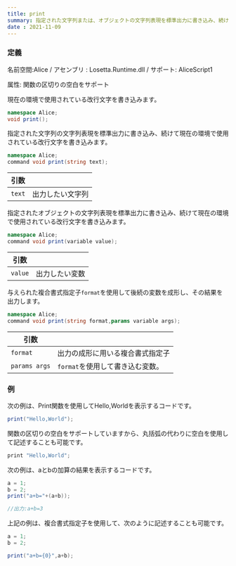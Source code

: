 ```yaml
---
title: print
summary: 指定された文字列または、オブジェクトの文字列表現を標準出力に書き込み、続けて現在の環境で使用されている改行文字を書き込みます。
date : 2021-11-09
---
```

### 定義
名前空間:Alice / アセンブリ : Losetta.Runtime.dll / サポート: AliceScript1

属性: 関数の区切りの空白をサポート

現在の環境で使用されている改行文字を書き込みます。

```cs title="AliceScript"
namespace Alice;
void print();
```

指定された文字列の文字列表現を標準出力に書き込み、続けて現在の環境で使用されている改行文字を書き込みます。

```cs title="AliceScript"
namespace Alice;
command void print(string text);
```

|引数| |
|-|-|
|`text`| 出力したい文字列|

指定されたオブジェクトの文字列表現を標準出力に書き込み、続けて現在の環境で使用されている改行文字を書き込みます。

```cs title="AliceScript"
namespace Alice;
command void print(variable value);
```

|引数| |
|-|-|
|`value`| 出力したい変数|

与えられた複合書式指定子`format`を使用して後続の変数を成形し、その結果を出力します。

```cs title="AliceScript"
namespace Alice;
command void print(string format,params variable args);
```

|引数| |
|-|-|
|`format`| 出力の成形に用いる複合書式指定子|
|`params args`| `format`を使用して書き込む変数。|

### 例
次の例は、Print関数を使用してHello,Worldを表示するコードです。

```cs title="AliceScript"
print("Hello,World");
```

関数の区切りの空白をサポートしていますから、丸括弧の代わりに空白を使用して記述することも可能です。

```cs title="AliceScript"
print "Hello,World";
```

次の例は、aとbの加算の結果を表示するコードです。

```cs title="AliceScript"
a = 1;
b = 2;
print("a+b="+(a+b));

//出力:a+b=3
```

上記の例は、複合書式指定子を使用して、次のように記述することも可能です。

```cs title="AliceScript"
a = 1;
b = 2;

print("a+b={0}",a+b);
```
